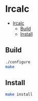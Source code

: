 # lrcalc

- [lrcalc](#lrcalc)
  - [Build](#build)
  - [Install](#install)

## Build

```sh
./configure
make
```

## Install

```sh
make install
```
